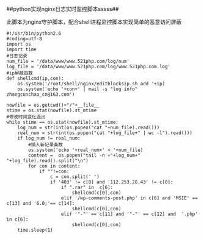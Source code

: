##python实现nginx日志实时监控脚本sssss##

此脚本为nginx守护脚本，配合shell进程监控脚本实现简单的恶意访问屏蔽

	#!/usr/bin/python2.6
	#coding=utf-8
	import os
	import time
	#日志记录
	num_file = '/data/www/www.521php.com/log/num'
	log_file = '/data/www/www.521php.com/log/www.521php.com.log'
	#ip屏蔽函数
	def shellcmd(ip,con):
	    os.system('/root/shell/nginx/editblocksip.sh add '+ip)
	    os.system('echo '+con+' | mail -s "log info" zhangcunchao_cn@163.com')                                                                                                         
	
	nowfile = os.getcwd()+"/"+__file__
	stime = os.stat(nowfile).st_mtime
	#修改时间变化退出
	while stime == os.stat(nowfile).st_mtime:
	    log_num = str(int(os.popen("cat "+num_file).read()))
	    real_num = str(int(os.popen("cat "+log_file+" | wc -l").read()))
	    if log_num != real_num:
	        #插入新记录条数
	        os.system('echo '+real_num+' > '+num_file)
	        content =  os.popen("tail -n +"+log_num+" "+log_file).read().split("\n")
	        for con in content:
	            if ""!=con:
	                c = con.split(' ')
	                if '403' != c[8] and '112.253.28.43' != c[0]:
	                    if ".rar" in  c[6]:
	                        shellcmd(c[0],con)
	                    elif '/wp-comments-post.php' in c[6] and 'MSIE' == c[13] and '6.0;'== c[14]:
	                        shellcmd(c[0],con)
	                    elif '"-"' == c[11] and '"-"' == c[12] and  '.php' in c[6]:
	                        shellcmd(c[0],con)
	    time.sleep(1)
